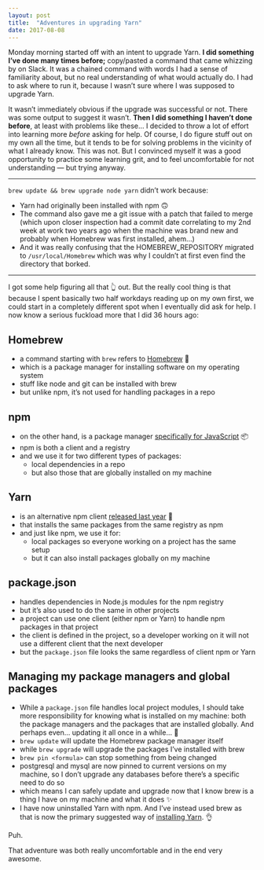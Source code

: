 ```yaml
---
layout: post
title:  "Adventures in upgrading Yarn"
date: 2017-08-08
---
```


Monday morning started off with an intent to upgrade Yarn. **I did something I’ve done many times before;** copy/pasted a command that came whizzing by on Slack. It was a chained command with words I had a sense of familiarity about, but no real understanding of what would actually do. I&nbsp;had to ask where to run it, because I wasn’t sure where I was supposed to upgrade Yarn.

It wasn’t immediately obvious if the upgrade was successful or not. There was some output to suggest it wasn’t. **Then I did something I haven’t done before**, at least with problems like these… I&nbsp;decided to throw a lot of effort into learning more *before* asking for help. Of course, I&nbsp;do figure stuff out on my own all the time, but it tends to be for solving problems in the vicinity of what I already know. This was not. But I convinced myself it was a good opportunity to practice some learning grit, and to feel uncomfortable for not understanding — but trying anyway.

---

`brew update && brew upgrade node yarn` didn’t work because:
* Yarn had originally been installed with npm 🙃
* The command also gave me a git issue with a patch that failed to merge (which upon closer inspection had a commit date correlating to my 2nd week at work two years ago when the machine was brand new and probably when Homebrew was first installed, ahem…)
* And it was really confusing that the HOMEBREW_REPOSITORY migrated to `/usr/local/Homebrew` which was why I couldn’t at first even find the directory that borked.

---

I got some help figuring all that 👆 out. But the really cool thing is that because I spent basically two half workdays reading up on my own first, we could start in a completely different spot when I eventually did ask for help. I now know a serious fuckload more that I did 36 hours ago:

## Homebrew
* a command starting with `brew` refers to [Homebrew](https://docs.brew.sh/) 🍺
* which is a package manager for installing software on my operating system
* stuff like node and git can be installed with brew
* but unlike npm, it’s not used for handling packages in a repo

## npm
* on the other hand, is a package manager [specifically for JavaScript](https://docs.npmjs.com/getting-started/what-is-npm) 📦
* npm is both a client and a registry
* and we use it for two different types of packages:
  * local dependencies in a repo
  * but also those that are globally installed on my machine

## Yarn
* is an alternative npm client [released last year](https://code.facebook.com/posts/1840075619545360) 🌱
* that installs the same packages from the same registry as npm
* and just like npm, we use it for:
  * local packages so everyone working on a project has the same setup
  * but it can also install packages globally on my machine

## package.json
* handles dependencies in Node.js modules for the npm registry
* but it’s also used to do the same in other projects
* a project can use one client (either npm or Yarn) to handle npm packages in that project
* the client is defined in the project, so a developer working on it will not use a different client that the next developer
* but the `package.json` file looks the same regardless of client npm or Yarn

## Managing my package managers and global packages
* While a `package.json` file handles local project modules, I should take more responsibility for knowing what is installed on my machine: both the package managers and the packages that are installed globally. And perhaps even… updating it all once in a while… 🙈
* `brew update` will update the Homebrew package manager itself
* while `brew upgrade` will upgrade the packages I’ve installed with brew
* `brew pin <formula>` can stop something from being changed
* postgresql and mysql are now pinned to current versions on my machine, so I don’t upgrade any databases before there’s a specific need to do so
* which means I can safely update and upgrade now that I know brew is a thing I have on my machine and what it does ✨
* I have now uninstalled Yarn with npm. And I’ve instead used brew as that is now the primary suggested way of [installing Yarn](https://yarnpkg.com/en/docs/install). 👌

Puh.

That adventure was both really uncomfortable and in the end very awesome.

